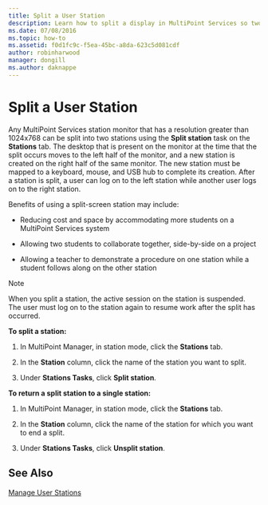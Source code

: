 ```yaml
---
title: Split a User Station
description: Learn how to split a display in MultiPoint Services so two users can use the same station
ms.date: 07/08/2016
ms.topic: how-to
ms.assetid: f0d1fc9c-f5ea-45bc-a8da-623c5d081cdf
author: robinharwood
manager: dongill
ms.author: daknappe
---
```

# Split a User Station
Any MultiPoint Services station monitor that has a resolution greater than 1024x768 can be split into two stations using the **Split station** task on the **Stations** tab. The desktop that is present on the monitor at the time that the split occurs moves to the left half of the monitor, and a new station is created on the right half of the same monitor. The new station must be mapped to a keyboard, mouse, and USB hub to complete its creation. After a station is split, a user can log on to the left station while another user logs on to the right station.

Benefits of using a split-screen station may include:

-   Reducing cost and space by accommodating more students on a MultiPoint Services system

-   Allowing two students to collaborate together, side-by-side on a project

-   Allowing a teacher to demonstrate a procedure on one station while a student follows along on the other station

> [!NOTE]
> When you split a station, the active session on the station is suspended. The user must log on to the station again to resume work after the split has occurred.

**To split a station:**

1.  In MultiPoint Manager, in station mode, click the **Stations** tab.

2.  In the **Station** column, click the name of the station you want to split.

3.  Under **Stations Tasks**, click **Split station**.

**To return a split station to a single station:**

1.  In MultiPoint Manager, in station mode, click the **Stations** tab.

2.  In the **Station** column, click the name of the station for which you want to end a split.

3.  Under **Stations Tasks**, click **Unsplit station**.

## See Also
[Manage User Stations](Manage-User-Stations.md)
